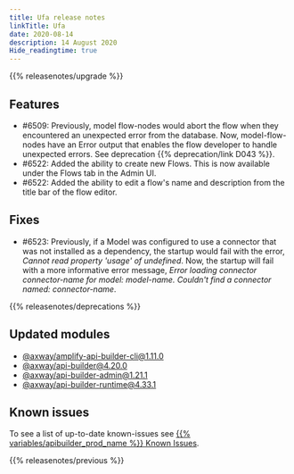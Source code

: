 ```yaml
---
title: Ufa release notes
linkTitle: Ufa
date: 2020-08-14
description: 14 August 2020
Hide_readingtime: true
---
```


{{% releasenotes/upgrade %}}

## Features

* #6509: Previously, model flow-nodes would abort the flow when they encountered an unexpected error from the database. Now, model-flow-nodes have an Error output that enables the flow developer to handle unexpected errors. See deprecation {{% deprecation/link D043 %}}.
* #6522: Added the ability to create new Flows. This is now available under the Flows tab in the Admin UI.
* #6522: Added the ability to edit a flow's name and description from the title bar of the flow editor.

## Fixes

* #6523: Previously, if a Model was configured to use a connector that was not installed as a dependency, the startup would fail with the error, _Cannot read property 'usage' of undefined_. Now, the startup will fail with a more informative error message, _Error loading connector connector-name for model: model-name. Couldn't find a connector named: connector-name_.

{{% releasenotes/deprecations %}}

## Updated modules

* [@axway/amplify-api-builder-cli@1.11.0](https://www.npmjs.com/package/@axway/amplify-api-builder-cli/v/1.11.0)
* [@axway/api-builder@4.20.0](https://www.npmjs.com/package/@axway/api-builder/v/4.20.0)
* [@axway/api-builder-admin@1.21.1](https://www.npmjs.com/package/@axway/api-builder-admin/v/1.21.1)
* [@axway/api-builder-runtime@4.33.1](https://www.npmjs.com/package/@axway/api-builder-runtime/v/4.33.1)

## Known issues

To see a list of up-to-date known-issues see [{{% variables/apibuilder_prod_name %}} Known Issues](/docs/known_issues).

{{% releasenotes/previous %}}
